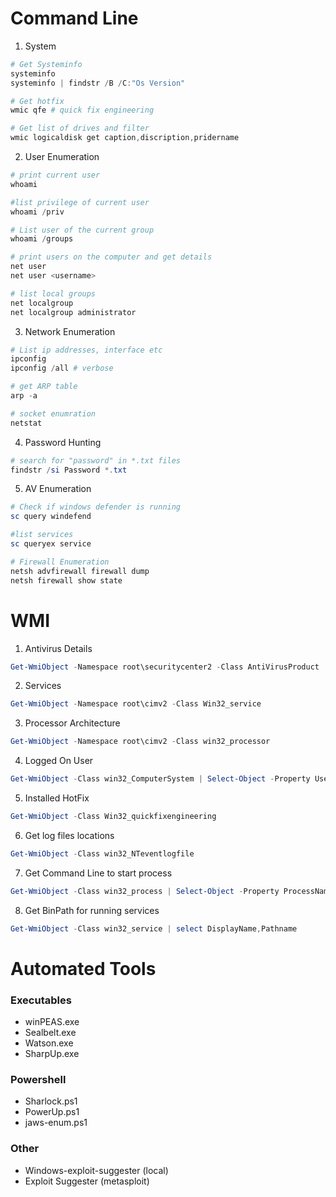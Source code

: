 # Command Line
1. System
```powershell
# Get Systeminfo
systeminfo
systeminfo | findstr /B /C:"Os Version"

# Get hotfix
wmic qfe # quick fix engineering

# Get list of drives and filter
wmic logicaldisk get caption,discription,pridername
```
2. User Enumeration
```powershell
# print current user
whoami

#list privilege of current user
whoami /priv

# List user of the current group
whoami /groups

# print users on the computer and get details
net user
net user <username>

# list local groups
net localgroup
net localgroup administrator
```
3. Network Enumeration
```powershell
# List ip addresses, interface etc
ipconfig 
ipconfig /all # verbose

# get ARP table
arp -a

# socket enumration
netstat
```
4. Password Hunting
```powershell
# search for "password" in *.txt files
findstr /si Password *.txt
```

5. AV Enumeration
```powershell
# Check if windows defender is running
sc query windefend

#list services
sc queryex service

# Firewall Enumeration
netsh advfirewall firewall dump
netsh firewall show state
```

# WMI
1. Antivirus Details
```powershell
Get-WmiObject -Namespace root\securitycenter2 -Class AntiVirusProduct
```
2. Services
```powershell
Get-WmiObject -Namespace root\cimv2 -Class Win32_service
```
3. Processor Architecture
```powershell
Get-WmiObject -Namespace root\cimv2 -Class win32_processor
```
4. Logged On User
```powershell
Get-WmiObject -Class win32_ComputerSystem | Select-Object -Property Username
```
5. Installed HotFix
```powershell
Get-WmiObject -Class Win32_quickfixengineering
```
6. Get log files locations
```powershell
Get-WmiObject -Class win32_NTeventlogfile
```
7. Get Command Line to start process
```powershell
Get-WmiObject -Class win32_process | Select-Object -Property ProcessName,CommandLine
```
8. Get BinPath for running services
```powershell
Get-WmiObject -Class win32_service | select DisplayName,Pathname
```
# Automated Tools
### Executables
- winPEAS.exe
- Sealbelt.exe
- Watson.exe
- SharpUp.exe
### Powershell
- Sharlock.ps1
- PowerUp.ps1
- jaws-enum.ps1
### Other
- Windows-exploit-suggester (local)
- Exploit Suggester (metasploit)